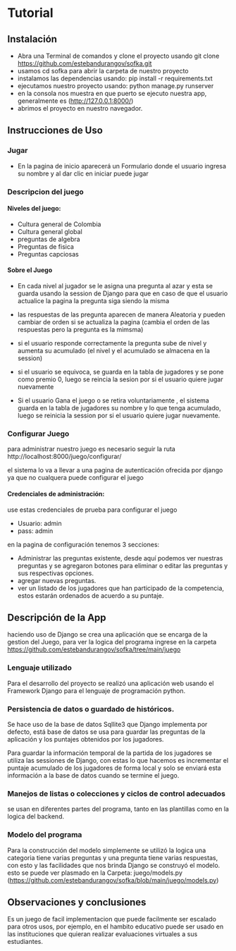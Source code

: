 # Tutorial 

## Instalación

- Abra una Terminal de comandos y clone el proyecto usando git clone https://github.com/estebandurangov/sofka.git
- usamos cd sofka para abrir la carpeta de nuestro proyecto
- instalamos las dependencias usando: pip install -r requirements.txt
- ejecutamos nuestro proyecto usando: python manage.py runserver
- en la consola nos muestra en que puerto se ejecuto nuestra app, generalmente es (http://127.0.0.1:8000/)
- abrimos el proyecto en nuestro navegador.

## Instrucciones de Uso

### Jugar
- En la pagina de inicio aparecerá un Formulario donde el usuario ingresa su nombre y al dar clic en iniciar puede jugar
### Descripcion del juego
#### Niveles del juego:
- Cultura general de Colombia
- Cultura general global
- preguntas de algebra
- Preguntas de fisica
- Preguntas capciosas

#### Sobre el Juego
- En cada nivel al jugador se le asigna una pregunta al azar y esta se guarda usando la session de Django para que en caso de que el usuario actualice la pagina la pregunta siga siendo la misma

- las respuestas de las pregunta aparecen de manera Aleatoria y pueden cambiar de orden si se actualiza la pagina (cambia el orden de las respuestas pero la pregunta es la mimsma)

- si el usuario responde correctamente la pregunta sube de nivel y aumenta su acumulado (el nivel y el acumulado se almacena en la session) 
- si el usuario se equivoca, se guarda en la tabla de jugadores y se pone como premio 0, luego se reincia la sesion por si el usuario quiere jugar nuevamente
- Si el usuario Gana el juego o se retira voluntariamente , el sistema guarda en la tabla de jugadores su nombre y lo que tenga acumulado, luego se reinicia la session por si el usuario quiere jugar nuevamente.


### Configurar Juego
para administrar nuestro juego es necesario seguir la ruta http://localhost:8000/juego/configurar/

el sistema lo va a llevar a una pagina de autenticación ofrecida por django ya que no cualquera puede configurar el juego
#### Credenciales de administración:
use estas credenciales de prueba para configurar el juego
- Usuario: admin
- pass: admin

en la pagina de configuración tenemos 3 secciones:
- Administrar las preguntas existente, desde aquí podemos ver nuestras preguntas y se agregaron botones para eliminar o editar las preguntas y sus respectivas opciones.
- agregar nuevas preguntas.
- ver un listado de los jugadores que han participado de la competencia, estos estarán ordenados de acuerdo a su puntaje.

## Descripción de la App
haciendo uso de Django se crea una aplicación que se encarga de la gestion del Juego, para ver la logica del programa ingrese en la carpeta https://github.com/estebandurangov/sofka/tree/main/juego

### Lenguaje utilizado
Para el desarrollo del proyecto se realizó una aplicación web usando el Framework Django para el lenguaje de programación python.

### Persistencia de datos o guardado de históricos.
Se hace uso de la base de datos Sqllite3 que Django implementa por defecto, está base de datos se usa para guardar las preguntas de la aplicación y los puntajes obtenidos por los jugadores.

Para guardar la información temporal de la partida de los jugadores se utiliza las sessiones de Django, con estas lo que hacemos es incrementar el puntaje acumulado de los jugadores de forma local y solo se enviará esta información a la base de datos cuando se termine el juego.

### Manejos de listas o colecciones y ciclos de control adecuados
se usan en diferentes partes del programa, tanto en las plantillas como en la logica del backend.

### Modelo del programa
Para la construcción del modelo simplemente se utilizó la logica una categoria tiene varias preguntas y una pregunta tiene varias respuestas,
con esto y las facilidades que nos brinda Django se construyó el modelo. esto se puede ver plasmado en la Carpeta: juego/models.py (https://github.com/estebandurangov/sofka/blob/main/juego/models.py)


## Observaciones y conclusiones
Es un juego de facil implementacion que puede facilmente ser escalado para otros usos, por ejemplo, en el hambito educativo puede ser usado en las instituciones que quieran realizar evaluaciones virtuales a sus estudiantes.
